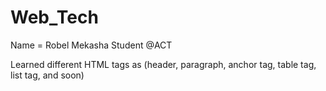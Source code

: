 # Web_Tech
Name = Robel Mekasha 
Student @ACT

Learned different HTML tags as (header, paragraph, anchor tag, table tag, list tag, and soon)
